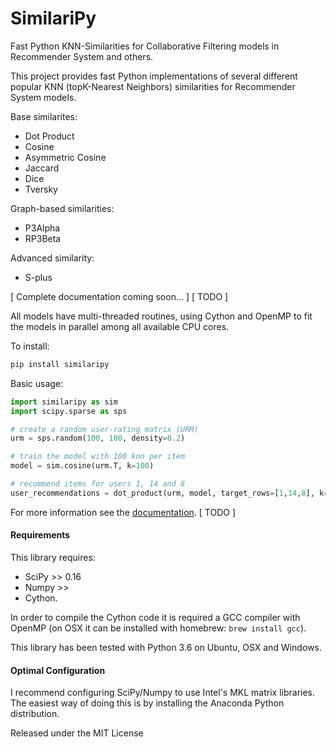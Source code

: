 SimilariPy
==========

Fast Python KNN-Similarities for Collaborative Filtering models in Recommender System and others.

This project provides fast Python implementations of several different popular KNN (topK-Nearest Neighbors) similarities for Recommender System models.

Base similarites:
 * Dot Product
 * Cosine
 * Asymmetric Cosine
 * Jaccard
 * Dice
 * Tversky

 Graph-based similarities:
 * P3Alpha
 * RP3Beta

 Advanced similarity:
 * S-plus

[ Complete documentation coming soon... ] [ TODO ]

All models have multi-threaded routines, using Cython and OpenMP to fit the models in parallel among all available CPU cores.

To install:

```cmd
pip install similaripy
```

Basic usage:

```python
import similaripy as sim
import scipy.sparse as sps

# create a random user-rating matrix (URM)
urm = sps.random(100, 100, density=0.2)

# train the model with 100 knn per item 
model = sim.cosine(urm.T, k=100)

# recommend items for users 1, 14 and 8
user_recommendations = dot_product(urm, model, target_rows=[1,14,8], k=100)

```

For more information see the [documentation](http://similaripy.readthedocs.io/). [ TODO ]


#### Requirements

This library requires:
- SciPy >> 0.16
- Numpy >>
- Cython.

In order to compile the Cython code it is required a GCC compiler with OpenMP 
(on OSX it can be installed with homebrew: ```brew install gcc```).

This library has been tested with Python 3.6 on Ubuntu, OSX and Windows.

#### Optimal Configuration

I recommend configuring SciPy/Numpy to use Intel's MKL matrix libraries.
The easiest way of doing this is by installing the Anaconda Python distribution.

Released under the MIT License

